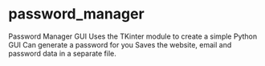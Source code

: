 # password_manager
Password Manager GUI
Uses the TKinter module to create a simple Python GUI
Can generate a password for you
Saves the website, email and password data in a separate file.
